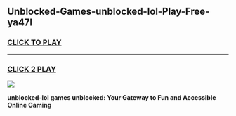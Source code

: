
## Unblocked-Games-unblocked-lol-Play-Free-ya47l
<h3>
<a href="https://premium76.site?title=unblocked-lol&ref=18A1">CLICK TO PLAY</a></h3>
<hr>

<h3>
<a href="https://premium76.site?title=unblocked-lol&ref=18A1">CLICK 2 PLAY</a>
  
</h3>

<a href="https://premium76.site?title=unblocked-lol&ref=18A1"><img src="https://clearcache.store/games.png"></a>


**unblocked-lol games unblocked: Your Gateway to Fun and Accessible Online Gaming**
